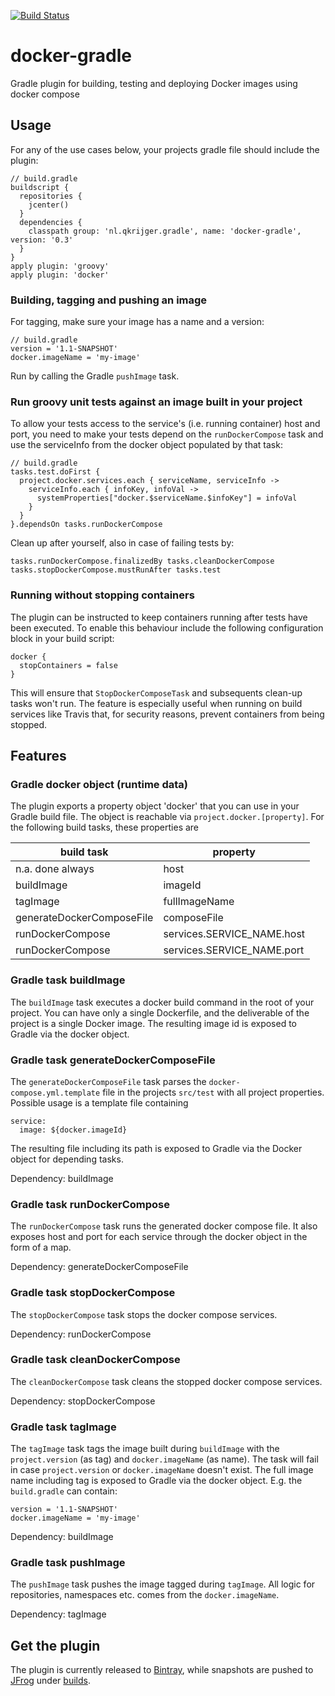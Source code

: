 [![Build Status](https://travis-ci.org/Krijger/docker-gradle.svg?branch=master)](https://travis-ci.org/Krijger/docker-gradle)
# docker-gradle
Gradle plugin for building, testing and deploying Docker images using docker compose

## Usage

For any of the use cases below, your projects gradle file should include the plugin:

    // build.gradle
    buildscript {
      repositories {
        jcenter()
      }
      dependencies {
        classpath group: 'nl.qkrijger.gradle', name: 'docker-gradle', version: '0.3'
      }
    }
    apply plugin: 'groovy'
    apply plugin: 'docker'

### Building, tagging and pushing an image

For tagging, make sure your image has a name and a version:

    // build.gradle
    version = '1.1-SNAPSHOT'
    docker.imageName = 'my-image'

Run by calling the Gradle `pushImage` task.

### Run groovy unit tests against an image built in your project

To allow your tests access to the service's (i.e. running container) host and port, you need to make your tests depend
on the `runDockerCompose` task and use the serviceInfo from the docker object populated by that task:

    // build.gradle
    tasks.test.doFirst {
      project.docker.services.each { serviceName, serviceInfo ->
        serviceInfo.each { infoKey, infoVal ->
          systemProperties["docker.$serviceName.$infoKey"] = infoVal
        }
      }
    }.dependsOn tasks.runDockerCompose

Clean up after yourself, also in case of failing tests by:

    tasks.runDockerCompose.finalizedBy tasks.cleanDockerCompose
    tasks.stopDockerCompose.mustRunAfter tasks.test

### Running without stopping containers

The plugin can be instructed to keep containers running after tests have been executed. To enable this behaviour
include the following configuration block in your build script:

    docker {
      stopContainers = false
    }
    
This will ensure that `StopDockerComposeTask` and subsequents clean-up tasks won't run. The feature is especially
useful when running on build services like Travis that, for security reasons, prevent containers from being stopped.

## Features

### Gradle docker object (runtime data)

The plugin exports a property object 'docker' that you can use in your Gradle build file.
The object is reachable via `project.docker.[property]`. For the following build tasks, these properties are

build task | property
---------- | -------------
n.a. done always | host
buildImage | imageId
tagImage   | fullImageName
generateDockerComposeFile | composeFile
runDockerCompose | services.SERVICE_NAME.host
runDockerCompose | services.SERVICE_NAME.port


### Gradle task buildImage

The `buildImage` task executes a docker build command in the root of your project.
You can have only a single Dockerfile, and the deliverable of the project is a single Docker image.
The resulting image id is exposed to Gradle via the docker object.

### Gradle task generateDockerComposeFile

The `generateDockerComposeFile` task parses the `docker-compose.yml.template` file in the projects `src/test` with all
project properties. Possible usage is a template file containing

    service:
      image: ${docker.imageId}
      
The resulting file including its path is exposed to Gradle via the Docker object for depending tasks.

Dependency: buildImage

### Gradle task runDockerCompose

The `runDockerCompose` task runs the generated docker compose file. It also exposes host and port for each service
through the docker object in the form of a map.

Dependency: generateDockerComposeFile

### Gradle task stopDockerCompose

The `stopDockerCompose` task stops the docker compose services.

Dependency: runDockerCompose 

### Gradle task cleanDockerCompose

The `cleanDockerCompose` task cleans the stopped docker compose services.

Dependency: stopDockerCompose 

                               
### Gradle task tagImage

The `tagImage` task tags the image built during `buildImage` with the `project.version` (as tag) and `docker.imageName`
(as name). The task will fail in case `project.version` or `docker.imageName` doesn't exist.
The full image name including tag is exposed to Gradle via the docker object.
E.g. the `build.gradle` can contain:

    version = '1.1-SNAPSHOT'
    docker.imageName = 'my-image'

Dependency: buildImage

### Gradle task pushImage

The `pushImage` task pushes the image tagged during `tagImage`. All logic for repositories, namespaces etc. comes from
the `docker.imageName`.

Dependency: tagImage

## Get the plugin

The plugin is currently released to [Bintray][bt], while snapshots are pushed to [JFrog][jf] under [builds][jfb].

[bt]: https://bintray.com/qkrijger/gradle-plugins/docker-gradle
[jf]: https://oss.jfrog.org
[jfb]: https://oss.jfrog.org/artifactory/webapp/#/builds/docker-gradle
